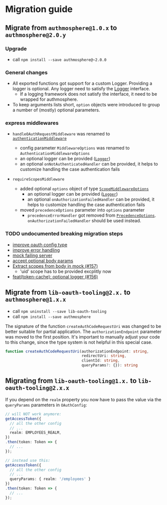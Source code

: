 # Migration guide

## Migrate from `authmosphere@1.0.x` to `authmosphere@2.0.y`

### Upgrade

* call `npm install --save authmosphere@~2.0.0`

### General changes

* All exported functions got support for a custom Logger. Providing a logger is optional.
  Any logger need to satisfy the [Logger](./src/types/Logger.ts) interface.
  * If a logging framework does not satisfy the interface, it need to be wrapped for authmosphere.
* To keep arguments lists short, `option` objects were introduced to group a number of (mostly) optional parameters.


### express middlewares

* `handleOAuthRequestMiddleware` was renamed to [`authenticationMiddleware`](./src/express-tooling.ts)
  * config parameter `MiddlewareOptions` was renamed to `AuthenticationMiddlewareOptions`
  * an optional logger can be provided ([`Logger`](./src/types/Logger.ts))
  * an optional `onNotAuthenticatedHandler` can be provided, it helps to customize handling the case authentication fails

* `requireScopesMiddleware`
  * added optional `options` object of type [`ScopeMiddlewareOptions`](./src/types/ScopeMiddlewareOptions.ts)
    * an optional logger can be provided ([`Logger`](./src/types/Logger.ts))
    * an optional `onAuthorizationFailedHandler` can be provided, it helps to customize handling the case authentication fails
  * moved `precedenceOptions` parameter into `options` parameter
    * `precedenceErrorHandler` got removed from [`PrecedenceOptions`](./src/types/Precedence.ts).
      `onAuthorizationFailedHandler` should be used instead.

### TODO undocumented breaking migration steps

* [improve oauth config type](https://github.com/zalando-incubator/authmosphere/commit/4fd53430ccb19cb2553d0114e0b748e062202a14)
* [improve error handling](https://github.com/zalando-incubator/authmosphere/commit/afdcfa9a8619c0be4c39a22fd9353d086aa0364d)
* [mock failing server](https://github.com/zalando-incubator/authmosphere/commit/2a68e18bcc08d1b3e2fdfc7f5472e99bc28a1a16)
* [accept optional body params](https://github.com/zalando-incubator/authmosphere/commit/25aee2978dded718d93849c829411c65624a98f6)
* [Extract scopes from body in mock (#157) ](https://github.com/zalando-incubator/authmosphere/commit/d3961030cf1a5d498b6d960e26f4bb08d3a440a0)
  * 'uid' scope has to be provided excplitly now
* [feat(token-cache): optional logger (#156) ](https://github.com/zalando-incubator/authmosphere/commit/1f7e8103f957aa19c792154e1cf2601e9117065d)

## Migrate from `lib-oauth-tooling@2.x.` to `authmosphere@1.x.x`

* call `npm uninstall --save lib-oauth-tooling`
* call `npm install --save authmosphere`

The signature of the function `createAuthCodeRequestUri` was changed to be better suitable for partial application. The `authorizationEndpoint` parameter was moved to the first position.
It's important to manually adjust your code to this change, since the type system is not helpful in this special case.

```typescript
function createAuthCodeRequestUri(authorizationEndpoint: string,
                                  redirectUri: string,
                                  clientId: string,
                                  queryParams?: {}): string
```

## Migrating from `lib-oauth-tooling@1.x.` to `lib-oauth-tooling@2.x.x`

If you depend on the `realm` property you now have to pass the value via the `queryParams` parameters in `OAuthConfig`:

```typescript
// will NOT work anymore:
getAccessToken({
  // all the other config
  // ...
  realm: EMPLOYEES_REALM,
})
.then(token: Token => {
  // ...
});

// instead use this:
getAccessToken({
  // all the other config
  // ...
  queryParams: { realm: '/employees' }
})
.then(token: Token => {
  // ...
});
```
